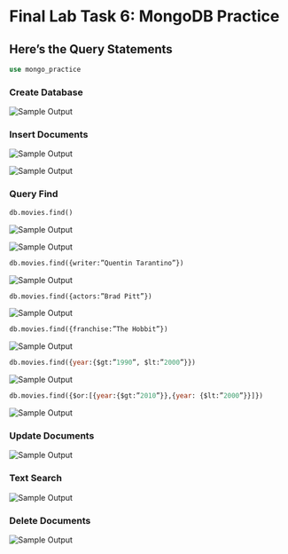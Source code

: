 # Final Lab Task 6: MongoDB Practice

## Here’s the Query Statements

```sql
use mongo_practice
```
### Create Database

![Sample Output](images/1.PNG)

### Insert Documents

![Sample Output](images/docs1.PNG)

![Sample Output](images/doc2.PNG)

### Query Find
```sql
db.movies.find()
```
![Sample Output](images/2.PNG)

![Sample Output](images/3.PNG)

```sql
db.movies.find({writer:”Quentin Tarantino”})
```
![Sample Output](images/Q.PNG)

```sql
db.movies.find({actors:”Brad Pitt”})
```
![Sample Output](images/B.PNG)

```sql
db.movies.find({franchise:”The Hobbit”})
```
![Sample Output](images/H.PNG)

```sql
db.movies.find({year:{$gt:”1990”, $lt:”2000”}})
```
![Sample Output](images/1990.PNG)

```sql
db.movies.find({$or:[{year:{$gt:”2010”}},{year: {$lt:”2000”}}]})
```
![Sample Output](images/2010.PNG)

### Update Documents

![Sample Output](images/update.PNG)

### Text Search

![Sample Output](images/search.PNG)

### Delete Documents

![Sample Output](images/delete.PNG)

